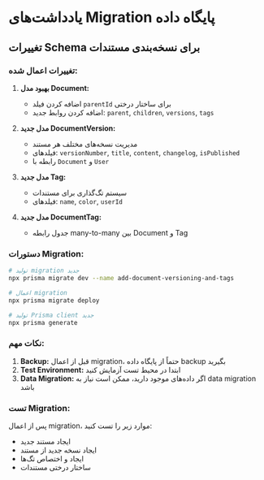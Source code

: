 # یادداشت‌های Migration پایگاه داده

## تغییرات Schema برای نسخه‌بندی مستندات

### تغییرات اعمال شده:

1. **بهبود مدل Document:**
   - اضافه کردن فیلد `parentId` برای ساختار درختی
   - اضافه کردن روابط جدید: `parent`, `children`, `versions`, `tags`

2. **مدل جدید DocumentVersion:**
   - مدیریت نسخه‌های مختلف هر مستند
   - فیلدهای: `versionNumber`, `title`, `content`, `changelog`, `isPublished`
   - رابطه با `Document` و `User`

3. **مدل جدید Tag:**
   - سیستم تگ‌گذاری برای مستندات
   - فیلدهای: `name`, `color`, `userId`

4. **مدل جدید DocumentTag:**
   - جدول رابطه many-to-many بین Document و Tag

### دستورات Migration:

```bash
# تولید migration جدید
npx prisma migrate dev --name add-document-versioning-and-tags

# اعمال migration
npx prisma migrate deploy

# تولید Prisma client جدید
npx prisma generate
```

### نکات مهم:

1. **Backup:** قبل از اعمال migration، حتماً از پایگاه داده backup بگیرید
2. **Test Environment:** ابتدا در محیط تست آزمایش کنید
3. **Data Migration:** اگر داده‌های موجود دارید، ممکن است نیاز به data migration باشد

### تست Migration:

پس از اعمال migration، موارد زیر را تست کنید:
- ایجاد مستند جدید
- ایجاد نسخه جدید از مستند
- ایجاد و اختصاص تگ‌ها
- ساختار درختی مستندات 